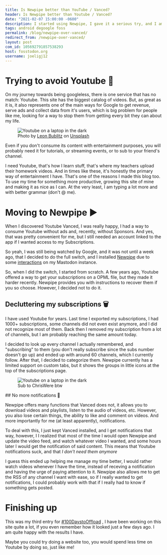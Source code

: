 ```yaml
---
title: Is Newpipe better than YouTube / Vanced?
header: Is Newpipe better than Youtube / Vanced?
date: "2021-02-07 15:00:00 -0600"
description: I started using Newpipe, I gave it a serious try, and I am sharing some of the things I did to deal with its shortcomings
tags: android degoogle foss
permalink: /blog/newpipe-over-vanced/
redirect_from: /newpipe-over-vanced/
layout: post
com_id: 105692791857538293
host: fosstodon.org
username: joeligj12
---
```


# Trying to avoid Youtube 🎥

On my journey towards being googleless, there is one service that has no match: Youtube. This site has the biggest catalog of videos. But, as great as it is, it also represents one of the main ways for Google to get revenue, serve ads and collect data from it's users, which is  big problem for people like me, looking for a way to stop them from getting every bit they can about my life.

<figure>
  <img alt="Youtube on a laptop in the dark" src="/assets/img/blogs/2021-02-07-youtube.webp" />
  <figcaption><span>Photo by <a href="https://unsplash.com/@leon_bublitz?utm_source=unsplash&amp;utm_medium=referral&amp;utm_content=creditCopyText">Leon Bublitz</a> on <a href="https://unsplash.com/?utm_source=unsplash&amp;utm_medium=referral&amp;utm_content=creditCopyText">Unsplash</a></span> </figcaption>
</figure>
Even if you don't consume its content with entertainment purposes, you will probably need it for tutorials, or streaming events, or to sub to your friend's channel.

I need Youtube, that's how I learn stuff, that's where my teachers upload their homework videos. And in times like these, it's honestly the primary way of entertainment I have.
That's one of the reasons I made this blog too. To use my time for something more productive, growing this site of mine and making it as nice as I can. At the very least, I am typing a lot more and with better grammar (don't @ me).

# Moving to Newpipe ▶️ 

When I discovered Youtube Vanced, I was really happy, I had a way to consume Youtube without ads and, recently, without Sponsors. And yes, that was pretty convenient for me, but I still needed an account linked to the app if I wanted access to my Subscriptions.

So yeah, I was still being watched by Google, and it was not until a week ago, that I decided to do the full switch, and I installed [Newpipe](https://newpipe.net/) due to some [interactions](https://fosstodon.org/@joeligj12/105647071925704720) on my Mastodon instance.

So, when I did the switch, I started from scratch. A few years ago, Youtube offered a way to get your subscriptions on a OPML file, but they made it harder recently. Newpipe provides you with instructions to recover them if you so choose. However, I decided not to do it.

## Decluttering my subscriptions 🗑️ 

I have used Youtube for years. Last time I exported my subscriptions, I had 1000+ subscriptions, some channels did not even exist anymore, and I did not recognize most of them. Back then I removed my subscription from a lot of channels, but I am probably reaching the same amount today. 

I decided to look up every channel I actually remembered, and "subscribing" to them (you don't really subscribe since the subs number doesn't go up) and ended up with around 60 channels, which I currently follow. 
After that, I decided to categorize them. Newpipe currently has a limited support on custom tabs, but it shows the groups in little icons at the top of the subscriptions page.



<figure>
  <img alt="Youtube on a laptop in the dark" src="/assets/img/blogs/2021-02-07-newpipe.webp" />
  <figcaption>Sub to ChrisWere btw </figcaption>
</figure>
## No more notifications 🔔 

Newpipe offers many functions that Vanced does not, it allows you to download videos and playlists, listen to the audio of videos, etc. However, you also lose certain things, the ability to like and comment on videos. And more importantly for me (at least apparently), notifications.

To deal with this, I just kept Vanced installed, and I get notifications that way, however, I I realized that most of the time I would open Newpipe and update the video feed, and watch whatever video I wanted, and some hours later I would get the notification of said content. This means that Youtube notifications suck, and that *I don't need them anymore*

I guess this ended up helping me manage my time better, I would rather watch videos whenever I have the time, instead of receving a notification and having the urge of paying attention to it. Newpipe also allows me to get the RSS of any channel I want with ease, so if I really wanted to get notifications, I could probably work with that if I really had to know if something gets posted.

# Finishing up

This was my third entry for [#100DaystoOffload](https://100daystooffload.com/) , I have been working on this site quite a lot, if you even remember how it looked just a few days ago. I am quite happy with the results I have.

Maybe you could try doing a website too, you would spend less time on Youtube by doing so, just like me!



